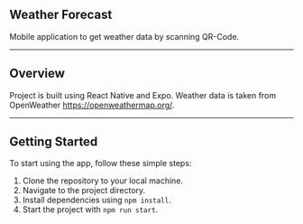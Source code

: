 ## Weather Forecast

Mobile application to get weather data by scanning QR-Code.

---

## Overview

Project is built using React Native and Expo. Weather data is taken from OpenWeather https://openweathermap.org/.

---

## Getting Started

To start using the app, follow these simple steps:

1. Clone the repository to your local machine.
2. Navigate to the project directory.
3. Install dependencies using `npm install`.
4. Start the project with `npm run start`.
